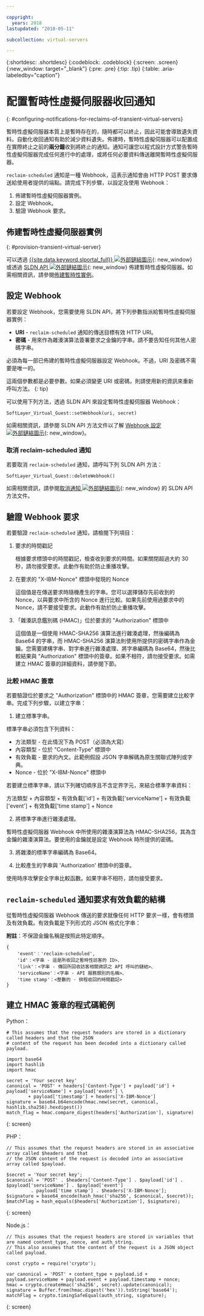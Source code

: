 ```yaml
---

copyright:
  years: 2018
lastupdated: "2018-05-11"

subcollection: virtual-servers

---
```


{:shortdesc: .shortdesc}
{:codeblock: .codeblock}
{:screen: .screen}
{:new_window: target="_blank"}
{:pre: .pre}
{:tip: .tip}
{:table: .aria-labeledby="caption"}

# 配置暫時性虛擬伺服器收回通知
{: #configuring-notifications-for-reclaims-of-transient-virtual-servers}

暫時性虛擬伺服器本質上是暫時存在的，隨時都可以終止，因此可能會導致遺失資料。自動化收回通知有助於減少資料遺失。佈建時，暫時性虛擬伺服器可以配置成在實際終止之前的**兩分鐘**收到將終止的通知。通知可讓您以程式設計方式警告暫時性虛擬伺服器完成任何進行中的處理，或將任何必要資料傳送離開暫時性虛擬伺服器。

`reclaim-scheduled` 通知是一種 Webhook，這表示通知會由 HTTP POST 要求傳送給使用者提供的端點。請完成下列步驟，以設定及使用 Webhook：

1. 佈建暫時性虛擬伺服器實例。
2. 設定 Webhook。
3. 驗證 Webhook 要求。

## 佈建暫時性虛擬伺服器實例
{: #provision-transient-virtual-server}

可以透過 [{{site.data.keyword.slportal_full}} ![外部鏈結圖示](../icons/launch-glyph.svg "外部鏈結圖示")](https://control.softlayer.com/){: new_window} 或透過 [SLDN API ![外部鏈結圖示](../icons/launch-glyph.svg "外部鏈結圖示")](http://sldn.softlayer.com){: new_window} 佈建暫時性虛擬伺服器。如需相關資訊，請參閱[佈建暫時性實例](/docs/vsi?topic=virtual-servers-ordering-vs-transient)。

## 設定 Webhook

若要設定 Webhook，您需要使用 SLDN API，將下列參數指派給暫時性虛擬伺服器實例：

   * **URI** - `reclaim-scheduled` 通知的傳送目標有效 HTTP URI。
   * **密碼** - 用來作為雜湊演算法簽署要求之金鑰的字串。請不要告知任何其他人密碼字串。

必須為每一部已佈建的暫時性虛擬伺服器設定 Webhook。不過，URI 及密碼不需要是唯一的。

這兩個參數都是必要參數。如果必須變更 URI 或密碼，則請使用新的資訊來重新呼叫方法。
{: tip}

可以使用下列方法，透過 SLDN API 來設定暫時性虛擬伺服器 Webhook：

  `SoftLayer_Virtual_Guest::setWebhook(uri, secret)`

如需相關資訊，請參閱 SLDN API 方法文件以了解 [Webhook 設定 ![外部鏈結圖示](../icons/launch-glyph.svg "外部鏈結圖示")](http://sldn.softlayer.com/reference/services/SoftLayer_Virtual_Guest/setTransientWebhook/){: new_window}。

### 取消 reclaim-scheduled 通知

若要取消 `reclaim-scheduled` 通知，請呼叫下列 SLDN API 方法：

  `SoftLayer_Virtual_Guest::deleteWebhook()`

如需相關資訊，請參閱[取消通知 ![外部鏈結圖示](../icons/launch-glyph.svg "外部鏈結圖示")](http://sldn.softlayer.com/reference/services/SoftLayer_Virtual_Guest/deleteTransientWebhook/){: new_window} 的 SLDN API 方法文件。

## 驗證 Webhook 要求

若要驗證 `reclaim-scheduled` 通知，請檢閱下列項目：

1. 要求的時間戳記

   根據要求標頭中的時間戳記，檢查收到要求的時間。如果關閉超過大約 30 秒，請勿接受要求。此動作有助於防止重播攻擊。

2. 在要求的 "X-IBM-Nonce" 標頭中發現的 Nonce

   這個值是在傳送要求時隨機產生的字串。您可以選擇儲存先前收到的 Nonce，以與要求中所含的 Nonce 進行比較。如果先前使用過要求中的 Nonce，請不要接受要求。此動作有助於防止重播攻擊。

3. 「雜湊訊息鑑別碼 (HMAC)」位於要求的 "Authorization" 標頭中

   這個值是一個使用 HMAC-SHA256 演算法進行雜湊處理，然後編碼為 Base64 的字串，而 HMAC-SHA256 演算法則使用所提供的密碼字串作為金鑰。您需要建構字串、對字串進行雜湊處理、將字串編碼為 Base64，然後比較結果與 "Authorization" 標頭中的簽章。如果不相符，請勿接受要求。如需建立 HMAC 簽章的詳細資料，請參閱下節。

### 比較 HMAC 簽章

若要驗證位於要求之 "Authorization" 標頭中的 HMAC 簽章，您需要建立比較字串。完成下列步驟，以建立字串：

1. 建立標準字串。

  標準字串必須包含下列資料：
  * 方法類型 - 在此情況下為 POST（必須為大寫）
  * 內容類型 - 位於 "Content-Type" 標頭中
  * 有效負載 - 要求的內文。此範例假設 JSON 字串解碼為原生關聯式陣列或字典。  
  * Nonce - 位於 "X-IBM-Nonce" 標頭中

  若要建立標準字串，請以下列確切順序且不含定界字元，來結合標準字串資料：

  方法類型 + 內容類型 + 有效負載['id'] + 有效負載['serviceName'] + 有效負載['event'] + 有效負載['time stamp'] + Nonce

2. 將標準字串進行雜湊處理。

  暫時性虛擬伺服器 Webhook 中所使用的雜湊演算法為 HMAC-SHA256，其為含金鑰的雜湊演算法。要使用的金鑰就是設定 Webhook 時所提供的密碼。

3. 將雜湊的標準字串編碼為 Base64。

4. 比較產生的字串與 'Authorization' 標頭中的簽章。  

  使用時序攻擊安全字串比較函數。如果字串不相符，請勿接受要求。

## `reclaim-scheduled` 通知要求有效負載的結構

從暫時性虛擬伺服器 Webhook 傳送的要求就像任何 HTTP 要求一樣，會有標頭及有效負載。有效負載是下列形式的 JSON 格式化字串：

**附註**：不保證金鑰名稱是按照此特定順序。

	{
		'event'：'reclaim-scheduled',
		'id'：<字串 - 這是所收回之暫時性訪客的 ID>、
		'link'：<字串 - 傳回所回收訪客相關資訊之 API 呼叫的鏈結>、
		'serviceName'：<字串 - API 服務類別的名稱>、
		'time stamp'：<整數的 - 排程收回的時間戳記>
	}


## 建立 HMAC 簽章的程式碼範例

Python：

```
# This assumes that the request headers are stored in a dictionary called headers and that the JSON
# content of the request has been decoded into a dictionary called payload.

import base64
import hashlib
import hmac

secret = 'Your secret key'
canonical = 'POST' + headers['Content-Type'] + payload['id'] + payload['serviceName'] + payload['event'] \
	    + payload['timestamp'] + headers['X-IBM-Nonce']
signature = base64.b64encode(hmac.new(secret, canonical, hashlib.sha256).hexdigest())
match_flag = hmac.compare_digest(headers['Authorization'], signature)
```
{: screen}

PHP：

```
// This assumes that the request headers are stored in an associative array called $headers and that
// the JSON content of the request is decoded into an associative array called $payload.

$secret = 'Your secret key';
$canonical = 'POST' . $headers['Content-Type'] . $payload['id'] . $payload['serviceName'] . $payload['event']
	     . payload['time stamp'] . $headers['X-IBM-Nonce'];
$signature = base64_encode(hash_hmac('sha256', $canonical, $secret));
$matchFlag = hash_equals($headers['Authorization'], $signature); 
```
{: screen}

Node.js：

```
// This assumes that the request headers are stored in variables that are named content_type, nonce, and auth_string.
// This also assumes that the content of the request is a JSON object called payload.

const crypto = require('crypto');

var canonical = 'POST' + content_type + payload.id + payload.serviceName + payload.event + payload.timestamp + nonce;
hmac = crypto.createHmac('sha256', secret).update(canonical);
signature = Buffer.from(hmac.digest('hex')).toString('base64');
matchFlag = crypto.timingSafeEqual(auth_string, signature);
```
{: screen}
